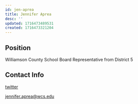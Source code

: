 ```yaml
---
id: jen-aprea
title: Jennifer Aprea
desc: ''
updated: 1716473489531
created: 1716473321204
---
```


## Position

Williamson County School Board Representative from District 5

## Contact Info

[twitter](https://twitter.com/jenniferaprea5)

<a href="mailto:jennifer.aprea@wcs.edu">jennifer.aprea@wcs.edu</a>
